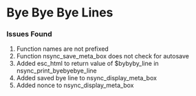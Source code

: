 Bye Bye Bye Lines
==========================

### Issues Found

1) Function names are not prefixed
2) Function nsync_save_meta_box does not check for autosave
3) Added esc_html to return value of $bybyby_line in nsync_print_byebyebye_line
4) Added saved bye line to nsync_display_meta_box
5) Added nonce to nsync_display_meta_box